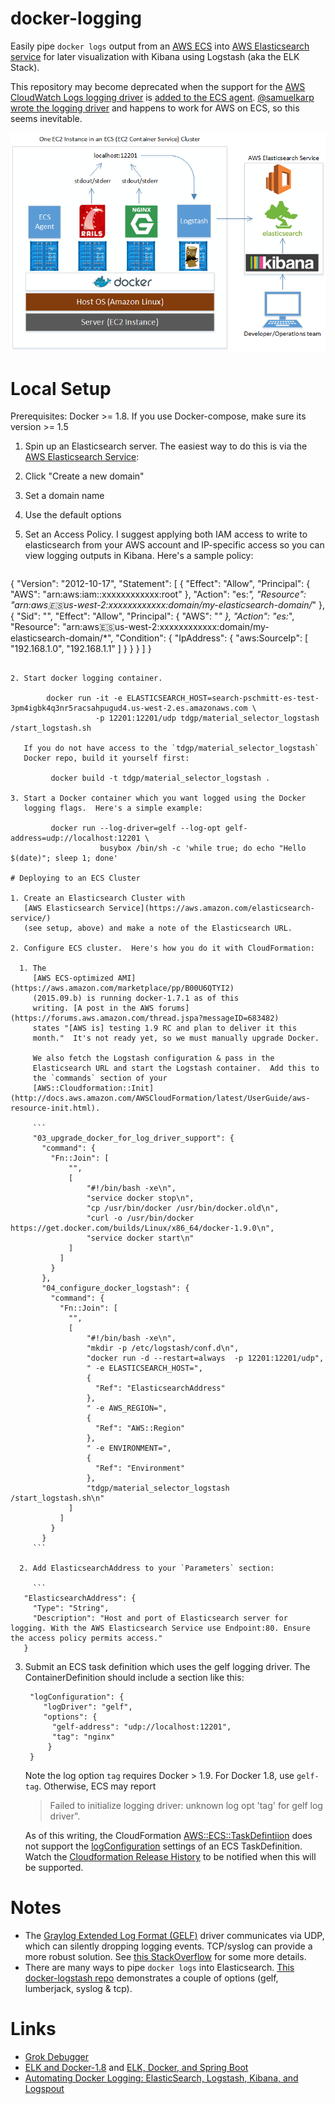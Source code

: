 # docker-logging

Easily pipe `docker logs` output from an
[AWS ECS](https://aws.amazon.com/ecs/) into
[AWS Elasticsearch service](https://aws.amazon.com/elasticsearch-service/)
for later visualization with Kibana using Logstash (aka the ELK
Stack).

This repository may become deprecated when the support for the
[AWS CloudWatch Logs logging driver](https://docs.docker.com/engine/reference/logging/awslogs/)
is
[added to the ECS agent](https://github.com/aws/amazon-ecs-agent/issues/9). [@samuelkarp wrote the logging driver](https://github.com/docker/docker/pull/15495)
and happens to work for AWS on ECS, so this seems inevitable.

![Schematic of how Docker Logs get scraped into Elasticsearch using docker-logging logstash container.  Source: Docker-Logging.png; Find original visio file at Docker-Logging.vsdx](Docker-Logging.png)

# Local Setup

Prerequisites: Docker >= 1.8.  If you use Docker-compose, make sure
its version >= 1.5

1. Spin up an Elasticsearch server. The easiest way to do this is via
   the
   [AWS Elasticsearch Service](https://aws.amazon.com/elasticsearch-service/):

  1. Click "Create a new domain"
  2. Set a domain name
  3. Use the default options
  4. Set an Access Policy.  I suggest applying both IAM access to
     write to elasticsearch from your AWS account and IP-specific
     access so you can view logging outputs in Kibana.  Here's a
     sample policy:

     ```
{
  "Version": "2012-10-17",
  "Statement": [
    {
      "Effect": "Allow",
      "Principal": {
        "AWS": "arn:aws:iam::xxxxxxxxxxxx:root"
      },
      "Action": "es:*",
      "Resource": "arn:aws:es:us-west-2:xxxxxxxxxxxx:domain/my-elasticsearch-domain/*"
    },
    {
      "Sid": "",
      "Effect": "Allow",
      "Principal": {
        "AWS": "*"
      },
      "Action": "es:*",
      "Resource": "arn:aws:es:us-west-2:xxxxxxxxxxxx:domain/my-elasticsearch-domain/*",
      "Condition": {
        "IpAddress": {
          "aws:SourceIp": [
            "192.168.1.0",
            "192.168.1.1"
          ]
        }
      }
    }
  ]
}
```

2. Start docker logging container.

        docker run -it -e ELASTICSEARCH_HOST=search-pschmitt-es-test-3pm4igbk4q3nr5racsahpugud4.us-west-2.es.amazonaws.com \
                   -p 12201:12201/udp tdgp/material_selector_logstash /start_logstash.sh

   If you do not have access to the `tdgp/material_selector_logstash`
   Docker repo, build it yourself first:

         docker build -t tdgp/material_selector_logstash .

3. Start a Docker container which you want logged using the Docker
   logging flags.  Here's a simple example:

         docker run --log-driver=gelf --log-opt gelf-address=udp://localhost:12201 \
                    busybox /bin/sh -c 'while true; do echo "Hello $(date)"; sleep 1; done'

# Deploying to an ECS Cluster

1. Create an Elasticsearch Cluster with
   [AWS Elasticsearch Service](https://aws.amazon.com/elasticsearch-service/)
   (see setup, above) and make a note of the Elasticsearch URL.

2. Configure ECS cluster.  Here's how you do it with CloudFormation:

  1. The
     [AWS ECS-optimized AMI](https://aws.amazon.com/marketplace/pp/B00U6QTYI2)
     (2015.09.b) is running docker-1.7.1 as of this
     writing. [A post in the AWS forums](https://forums.aws.amazon.com/thread.jspa?messageID=683482)
     states "[AWS is] testing 1.9 RC and plan to deliver it this
     month."  It's not ready yet, so we must manually upgrade Docker.

     We also fetch the Logstash configuration & pass in the
     Elasticsearch URL and start the Logstash container.  Add this to
     the `commands` section of your
     [AWS::Cloudformation::Init](http://docs.aws.amazon.com/AWSCloudFormation/latest/UserGuide/aws-resource-init.html).

     ```
     "03_upgrade_docker_for_log_driver_support": {
       "command": {
         "Fn::Join": [
             "",
             [
                 "#!/bin/bash -xe\n",
                 "service docker stop\n",
                 "cp /usr/bin/docker /usr/bin/docker.old\n",
                 "curl -o /usr/bin/docker https://get.docker.com/builds/Linux/x86_64/docker-1.9.0\n",
                 "service docker start\n"
             ]
           ]
         }
       },
       "04_configure_docker_logstash": {
         "command": {
           "Fn::Join": [
             "",
             [
                 "#!/bin/bash -xe\n",
                 "mkdir -p /etc/logstash/conf.d\n",
                 "docker run -d --restart=always  -p 12201:12201/udp",
				 " -e ELASTICSEARCH_HOST=",
				 {
				   "Ref": "ElasticsearchAddress"
				 },
				 " -e AWS_REGION=",
				 {
				   "Ref": "AWS::Region"
				 },
				 " -e ENVIRONMENT=",
				 {
				   "Ref": "Environment"
				 },
				 "tdgp/material_selector_logstash /start_logstash.sh\n"
             ]
           ]
         }
       }
     ```

  2. Add ElasticsearchAddress to your `Parameters` section:

     ```
   "ElasticsearchAddress": {
     "Type": "String",
     "Description": "Host and port of Elasticsearch server for logging. With the AWS Elasticsearch Service use Endpoint:80. Ensure the access policy permits access."
   }
   ```

3. Submit an ECS task definition which uses the gelf logging
   driver. The ContainerDefinition should include a section like this:

        "logConfiguration": {
           "logDriver": "gelf",
           "options": {
             "gelf-address": "udp://localhost:12201",
             "tag": "nginx"
            }
        }

   Note the log option `tag` requires Docker > 1.9.  For Docker 1.8,
   use `gelf-tag`.  Otherwise, ECS may report

   > Failed to initialize logging driver: unknown log opt 'tag' for gelf log driver".

   As of this writing, the CloudFormation
   [AWS::ECS::TaskDefintiion](http://docs.aws.amazon.com/AWSCloudFormation/latest/UserGuide/aws-properties-ecs-taskdefinition-containerdefinitions.html)
   does not support the
   [logConfiguration](http://docs.aws.amazon.com/AmazonECS/latest/APIReference/API_LogConfiguration.html)
   settings of an ECS TaskDefinition.  Watch the
   [Cloudformation Release History](http://docs.aws.amazon.com/AWSCloudFormation/latest/UserGuide/ReleaseHistory.html)
   to be notified when this will be supported.


# Notes

* The
  [Graylog Extended Log Format (GELF)](https://www.graylog.org/resources/gelf/)
  driver communicates via UDP, which can silently dropping logging
  events.  TCP/syslog can provide a more robust solution.  See
  [this StackOverflow](http://stackoverflow.com/a/33816663/40785) for
  some more details.
* There are many ways to pipe `docker logs` into Elasticsearch.
  [This docker-logstash repo](https://github.com/edefaria/docker-logstash)
  demonstrates a couple of options (gelf, lumberjack, syslog & tcp).

# Links

* [Grok Debugger](http://grokdebug.herokuapp.com/)
* [ELK and Docker-1.8](http://www.labouisse.com/how-to/2015/09/14/elk-and-docker-1-8/) and [ELK, Docker, and Spring Boot](http://www.labouisse.com/how-to/2015/09/23/elk-docker-and-spring-boot/)
* [Automating Docker Logging: ElasticSearch, Logstash, Kibana, and Logspout](http://nathanleclaire.com/blog/2015/04/27/automating-docker-logging-elasticsearch-logstash-kibana-and-logspout/)
